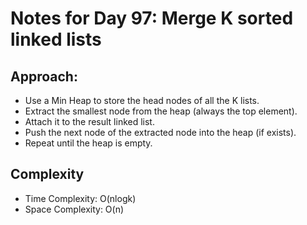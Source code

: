 # Notes for Day 97: Merge K sorted linked lists

## Approach:

- Use a Min Heap to store the head nodes of all the K lists.
- Extract the smallest node from the heap (always the top element).
- Attach it to the result linked list.
- Push the next node of the extracted node into the heap (if exists).
- Repeat until the heap is empty.

## Complexity

- Time Complexity: O(nlogk)
- Space Complexity: O(n)
